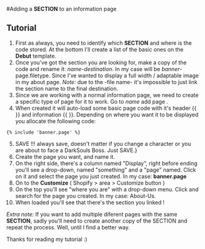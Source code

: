 #Adding a **SECTION** to an information page

Tutorial 
------
1. First as always, you need to identify which **SECTION** and where is the code stored. At the bottom I'll create a list of the basic ones on the **Debut** template.
2. Once you've got the section you are looking for, make a copy of the code and rename it: *name*-*destination*. In my case will be *banner*-page.filetype. Since I've wanted to display a full width / adaptable image in my about page.
*Note:* due to the -file name- it's impossible to just link the section name to the final destination.
3. Since we are working with a normal information page, we need to create a specific type of page for it to work. Go to _name_ add page .
4. When created it will auto-load some basic page code with it's header {{ }} and information {{ }}. Depending on where you want it to be displayed you allocate the following code:
```
{% include 'banner.page' %}
```
5. SAVE !!! always save, doesn't matter if you change a character or you are about to face a DarkSouls Boss. Just SAVE.}
6. Create the page you want, and name it.
7. On the right side, there's a column named "Display", right before ending you'll see a drop-down, named "something" and a "page" named. Click on it and select the page you just created. In my case: **banner.page**
7. On to the **Customize** ( Shopify > area > Customize button )
8. On the top you'll see "where you are" with a drop-down menu. Click and search for the page you created. In my case: About-Us.
9. When loaded you'll see that there's the section you linked !

*Extra note:* If you want to add multiple diferent pages with the same **SECTION**, sadly you'll need to create another copy of the SECTION and repeat the process. Well, until I find a better way.

Thanks for reading my tutorial :)

